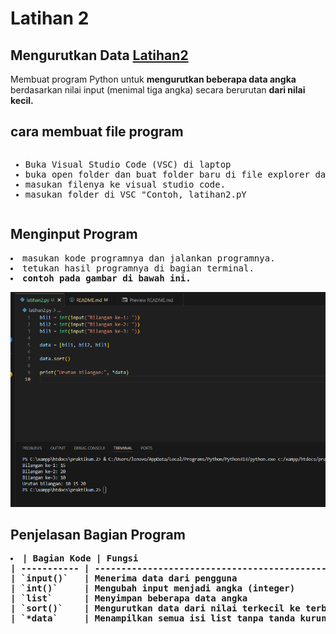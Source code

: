 # Latihan 2 
## Mengurutkan Data <a href="">Latihan2</a>
Membuat program Python untuk <b>mengurutkan beberapa data angka</b> berdasarkan nilai input (menimal tiga angka) secara berurutan <b>dari nilai kecil.</b>

## cara membuat file program 
<pre><ul><li>Buka Visual Studio Code (VSC) di laptop
<li>buka open folder dan buat folder baru di file explorer dan mau masukin foldernya di bagian file mana.
<li>masukan filenya ke visual studio code.
<li>masukan folder di VSC "Contoh, latihan2.pY</pre>

## Menginput Program
<pre><li>masukan kode programnya dan jalankan programnya.
<li>tetukan hasil programnya di bagian terminal.
<li><b>contoh pada gambar di bawah ini.</pre>
![alt text](ss/image.png)

## Penjelasan Bagian Program
<pre><li>| Bagian Kode | Fungsi                                           |
| ----------- | ------------------------------------------------ |
| `input()`   | Menerima data dari pengguna                      |
| `int()`     | Mengubah input menjadi angka (integer)           |
| `list`      | Menyimpan beberapa data angka                    |
| `sort()`    | Mengurutkan data dari nilai terkecil ke terbesar |
| `*data`     | Menampilkan semua isi list tanpa tanda kurung    |

